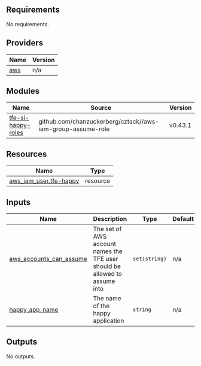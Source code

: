 <!-- START -->
## Requirements

No requirements.

## Providers

| Name | Version |
|------|---------|
| <a name="provider_aws"></a> [aws](#provider\_aws) | n/a |

## Modules

| Name | Source | Version |
|------|--------|---------|
| <a name="module_tfe-si-happy-roles"></a> [tfe-si-happy-roles](#module\_tfe-si-happy-roles) | github.com/chanzuckerberg/cztack//aws-iam-group-assume-role | v0.43.1 |

## Resources

| Name | Type |
|------|------|
| [aws_iam_user.tfe-happy](https://registry.terraform.io/providers/hashicorp/aws/latest/docs/resources/iam_user) | resource |

## Inputs

| Name | Description | Type | Default | Required |
|------|-------------|------|---------|:--------:|
| <a name="input_aws_accounts_can_assume"></a> [aws\_accounts\_can\_assume](#input\_aws\_accounts\_can\_assume) | The set of AWS account names the TFE user should be allowed to assume into | `set(string)` | n/a | yes |
| <a name="input_happy_app_name"></a> [happy\_app\_name](#input\_happy\_app\_name) | The name of the happy application | `string` | n/a | yes |

## Outputs

No outputs.
<!-- END -->